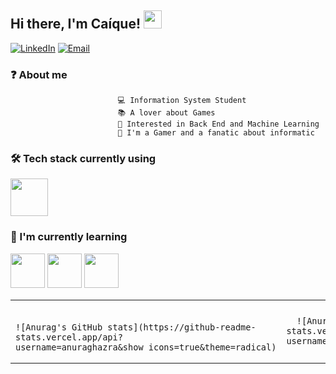 <h2>Hi there, I'm Caíque! <img src="https://github.com/piyushP7pravin/piyushP7pravin/blob/master/Hi.gif" width="29px"></h2>
<p>
  <a href="https://br.linkedin.com/in/caique-augusto-braga"><img alt="LinkedIn" src="https://img.shields.io/badge/LinkedIn-Caíque%20Augusto-blue?style=flat-square&logo=linkedin"></a>
  <a href="mailto:caiquekola@gmail.com">
    <img alt="Email" src="https://img.shields.io/badge/Email-caiquekola@gmail.com-blue?style=flat-square&logo=gmail"></a>
</p>

### ❓ About me
      						💻 Information System Student 
      						📚 A lover about Games
      						🔮 Interested in Back End and Machine Learning
      						🌱 I'm a Gamer and a fanatic about informatic
      
### 🛠 Tech stack currently using

<code><a href="https://www.java.com/pt-BR/download/help/index.html" target="_blank"><img height="60" src="https://www.vectorlogo.zone/logos/java/java-horizontal.svg"></a></code>

### 🌱 I'm currently learning
<code><a href="https://angular.io/" target="_blank"><img height="55" src="https://upload.wikimedia.org/wikipedia/commons/thumb/c/cf/Angular_full_color_logo.svg/250px-Angular_full_color_logo.svg.png"></a></code>
<code><a href="https://developer.mozilla.org/pt-BR/docs/Web/JavaScript" target="_blank"><img height="55" src="https://upload.wikimedia.org/wikipedia/commons/thumb/9/99/Unofficial_JavaScript_logo_2.svg/1200px-Unofficial_JavaScript_logo_2.svg.png"></a></code>
<code><a href="https://aws.amazon.com/pt/what-is/sql/" target="_blank"><img height="55" src="https://pngimg.com/uploads/mysql/mysql_PNG11.png"></a></code>

<table width="100%">
  <tr>
  <td width = "50%">
    <br>
    
      
	![Anurag's GitHub stats](https://github-readme-stats.vercel.app/api?username=anuraghazra&show_icons=true&theme=radical)
    
  </td>
  <td width = "50%">
   
    
      ![Anurag's GitHub stats]https://github-readme-stats.vercel.app/api?username=Caiquekola&hide=prs_merged&show_icons=true&theme=radical")

    
  </td>

  </table>




  
  
